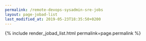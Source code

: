 ```yaml
---
permalink: /remote-devops-sysadmin-sre-jobs
layout: page-jobad-list
last_modified_at: 2019-05-23T18:35:50+0200
---
```

{% include render_jobad_list.html permalink=page.permalink %}
